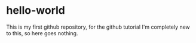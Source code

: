 # hello-world
This is my first github repository, for the github tutorial
I'm completely new to this, so here goes nothing. 
